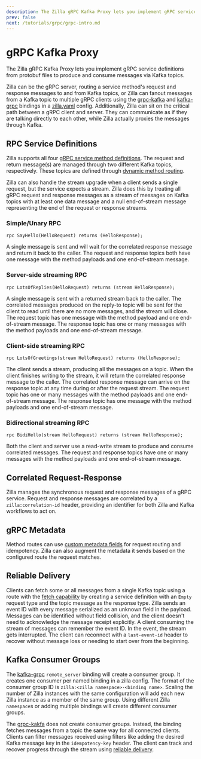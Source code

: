```yaml
---
description: The Zilla gRPC Kafka Proxy lets you implement gRPC service definitions from protobuf files to consume and produce messages from Kafka topics.
prev: false
next: /tutorials/grpc/grpc-intro.md
---
```


# gRPC Kafka Proxy

The Zilla gRPC Kafka Proxy lets you implement gRPC service definitions from protobuf files to produce and consume messages via Kafka topics.

Zilla can be the gRPC server, routing a service method's request and response messages to and from Kafka topics, or Zilla can fanout messages from a Kafka topic to multiple gRPC clients using the [grpc-kafka](../../reference/config/bindings/binding-grpc-kafka.md) and [kafka-grpc](../../reference/config/bindings/binding-kafka-grpc.md) bindings in a [zilla.yaml](../../reference/config/overview.md) config. Additionally, Zilla can sit on the critical path between a gRPC client and server. They can communicate as if they are talking directly to each other, while Zilla actually proxies the messages through Kafka.

## RPC Service Definitions

Zilla supports all four [gRPC service method definitions](https://grpc.io/docs/what-is-grpc/core-concepts/#service-definition). The request and return message(s) are managed through two different Kafka topics, respectively. These topics are defined through [dynamic method routing](../../concepts/config-intro.md#routes).

Zilla can also handle the stream upgrade when a client sends a single request, but the service expects a stream. Zilla does this by treating all gRPC request and response messages as a stream of messages on Kafka topics with at least one data message and a null end-of-stream message representing the end of the request or response streams.

### Simple/Unary RPC

```protobuf:no-line-numbers
rpc SayHello(HelloRequest) returns (HelloResponse);
```

A single message is sent and will wait for the correlated response message and return it back to the caller. The request and response topics both have one message with the method payloads and one end-of-stream message.

### Server-side streaming RPC

```protobuf:no-line-numbers
rpc LotsOfReplies(HelloRequest) returns (stream HelloResponse);
```

A single message is sent with a returned stream back to the caller. The correlated messages produced on the reply-to topic will be sent for the client to read until there are no more messages, and the stream will close. The request topic has one message with the method payload and one end-of-stream message. The response topic has one or many messages with the method payloads and one end-of-stream message.

### Client-side streaming RPC

```protobuf:no-line-numbers
rpc LotsOfGreetings(stream HelloRequest) returns (HelloResponse);
```

The client sends a stream, producing all the messages on a topic. When the client finishes writing to the stream, it will return the correlated response message to the caller. The correlated response message can arrive on the response topic at any time during or after the request stream. The request topic has one or many messages with the method payloads and one end-of-stream message. The response topic has one message with the method payloads and one end-of-stream message.

### Bidirectional streaming RPC

```protobuf:no-line-numbers
rpc BidiHello(stream HelloRequest) returns (stream HelloResponse);
```

Both the client and server use a read-write stream to produce and consume correlated messages. The request and response topics have one or many messages with the method payloads and one end-of-stream message.

## Correlated Request-Response

Zilla manages the synchronous request and response messages of a gRPC service. Request and response messages are correlated by a `zilla:correlation-id` header, providing an identifier for both Zilla and Kafka workflows to act on.

## gRPC Metadata

Method routes can use [custom metadata fields](../../reference/config/bindings/binding-grpc-kafka.md#when-metadata) for request routing and idempotency. Zilla can also augment the metadata it sends based on the configured route the request matches.

## Reliable Delivery

Clients can fetch some or all messages from a single Kafka topic using a route with the [fetch capability](../../reference/config/bindings/binding-grpc-kafka.md#fetch-capability) by creating a service definition with an `Empty` request type and the topic message as the response type. Zilla sends an event ID with every message serialized as an unknown field in the payload. Messages can be identified without field collision, and the client doesn't need to acknowledge the message receipt explicitly. A client consuming the stream of messages can remember the event ID. In the event, the stream gets interrupted. The client can reconnect with a `last-event-id` header to recover without message loss or needing to start over from the beginning.

## Kafka Consumer Groups

The [kafka-grpc](../../reference/config/bindings/binding-kafka-grpc.md) `remote_server` binding will create a consumer group. It creates one consumer per named binding in a zilla config. The format of the consumer group ID is `zilla:<zilla namespace>-<binding name>`. Scaling the number of Zilla instances with the same configuration will add each new Zilla instance as a member of the same group. Using different Zilla `namespace`s or adding multiple bindings will create different consumer groups.

The [grpc-kakfa](../../reference/config/bindings/binding-grpc-kafka.md) does not create consumer groups. Instead, the binding fetches messages from a topic the same way for all connected clients. Clients can filter messages received using filters like adding the desired Kafka message key in the `idempotency-key` header. The client can track and recover progress through the stream using [reliable delivery](#reliable-delivery).

